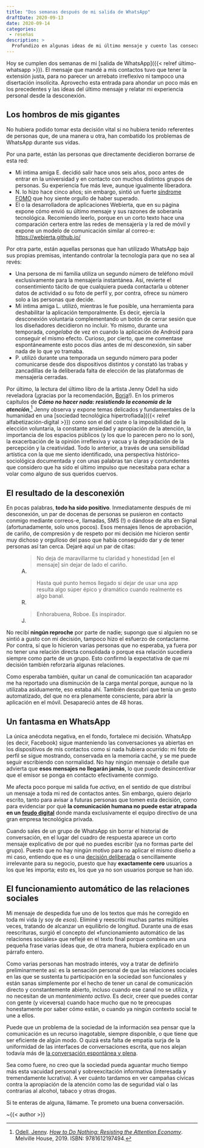 ```yaml
---
title: "Dos semanas después de mi salida de WhatsApp"
draftDate: 2020-09-13
date: 2020-09-14
categories:
 - reseñas
description: >
  Profundizo en algunas ideas de mi último mensaje y cuento las consecuencias observables de mi decisión hasta hoy, día en que se cumplen dos semanas de mi salida de la plataforma de chat de Facebook.
---
```


Hoy se cumplen dos semanas de mi [salida de WhatsApp]({{< relref último-whatsapp >}}). El mensaje que mandé a mis contactos tuvo que tener la extensión justa, para no parecer un arrebato irreflexivo ni tampoco una disertación insolícita. Aprovecho esta entrada para ahondar un poco más en los precedentes y las ideas del último mensaje y relatar mi experiencia personal desde la desconexión.


Los hombros de mis gigantes
---

No hubiera podido tomar esta decisión vital si no hubiera tenido referentes de personas que, de una manera u otra, han combatido los problemas de WhatsApp durante sus vidas.

Por una parte, están las personas que directamente decidieron borrarse de esta red:
- Mi íntima amiga E. decidió salir hace unos seis años, poco antes de entrar en la universidad y en contacto con muchos distintos grupos de personas. Su experiencia fue más leve, aunque igualmente liberadora.
- N. lo hizo hace cinco años; sin embargo, sintió un fuerte [síndrome FOMO](https://es.wikipedia.org/wiki/Síndrome_FOMO) que hoy siente orgullo de haber superado.
- El o la desarrolladora de aplicaciones Webierta, que en su página expone cómo envió su último mensaje y sus razones de soberanía tecnológica. Recomiendo leerlo, porque en un corto texto hace una comparación certera entre las redes de mensajería y la red de móvil y expone un modelo de comunicación similar al correo-e: https://webierta.github.io/


Por otra parte, están aquellas personas que han utilizado WhatsApp bajo sus propias premisas, intentando controlar la tecnología para que no sea al revés:
- Una persona de mi familia utiliza un segundo número de teléfono móvil exclusivamente para la mensajería instantánea. Así, revierte el consentimiento tácito de que cualquiera pueda contactarla u obtener datos de actividad o su foto de perfil y, por contra, ofrece su número solo a las personas que decide.
- Mi íntima amiga L. utilizó, mientras le fue posible, una herramienta para deshabilitar la aplicación temporalmente. Es decir, ejercía la desconexión voluntaria complementando un botón de cerrar sesión que los diseñadores decidieron no incluír. Yo mismo, durante una temporada, _congelaba_ de vez en cuando la aplicación de Android para conseguir el mismo efecto. Curioso, por cierto, que me comentase espontáneamente esto pocos días antes de mi desconexión, sin saber nada de lo que yo tramaba.
- P. utilizó durante una temporada un segundo número para poder comunicarse desde dos dispositivos distintos y constató las trabas y zancadillas de la deliberada falta de elección de las plataformas de mensajería cerradas.


Por último, la lectura del último libro de la artista Jenny Odell ha sido reveladora (¡gracias por la recomendación, [Borja](https://deregil.es/)!). En los primeros capítulos de **_Cómo no hacer nada: resistiendo la economía de la atención_**,[^htdn] Jenny observa y expone temas delicados y fundamentales de la humanidad en una [sociedad tecnológica hipertrofiada]({{< relref alfabetización-digital >}}) como son el del coste o la imposibilidad de la elección voluntaria, la constante ansiedad y apropiación de la atención, la importancia de los espacios públicos (y los que lo parecen pero no lo son), la exacerbación de la opinión irreflexiva y vacua y la degradación de la percepción y la creatividad. Todo lo anterior, a través de una sensibilidad artística con la que me siento identificado, una perspectiva histórico-sociológica documentada y con unas palabras tan claras y contundentes que considero que ha sido el último impulso que necesitaba para echar a volar como alguno de sus queridos cuervos.

[^htdn]: [Odell, Jenny](https://www.jennyodell.com/about-news.html). [_How to Do Nothing: Resisting the Attention Economy_](https://www.mhpbooks.com/books/how-to-do-nothing/). Melville House, 2019. ISBN: 9781612197494.


El resultado de la desconexión
---

En pocas palabras, **todo ha sido positivo**. Inmediatamente después de mi desconexión, un par de docenas de personas se pusieron en contacto conmigo mediante correos-e, llamadas, SMS (!) o dándose de alta en Signal (afortunadamente, solo unos pocos). Esos mensajes llenos de aprobación, de cariño, de compresión y de respeto por mi decisión me hicieron sentir muy dichoso y orgulloso del paso que había conseguido dar y de tener personas así tan cerca. Dejaré aquí un par de citas:

<figure>

> No deja de maravillarme tu claridad y honestidad [en el mensaje] sin dejar de lado el cariño.

<figcaption style="margin-top: -1em">A.</figcaption>
</figure>
<figure>

> Hasta qué punto hemos llegado si dejar de usar una app resulta algo súper épico y dramático cuando realmente es algo banal.

<figcaption style="margin-top: -1em">R.</figcaption>
</figure>
<figure>

> Enhorabuena, Roboe. Es inspirador.

<figcaption style="margin-top: -1em">J.</figcaption>
</figure>


No recibí **ningún reproche** por parte de nadie; supongo que si alguien no se sintió a gusto con mi decisión, tampoco hizo el esfuerzo de contactarme. Por contra, sí que lo hicieron varias personas que no esperaba, ya fuera por no tener una relación directa consolidada o porque esa relación sucediera siempre como parte de un grupo. Esto confirmó la expectativa de que mi decisión también reforzaría algunas relaciones.

Como esperaba también, quitar un canal de comunicación tan acaparador me ha reportado una disminución de la carga mental porque, aunque no la utilizaba asiduamente, eso estaba ahí. También descubrí que tenía un gesto automatizado, del que no era plenamente consciente, para abrir la aplicación en el móvil. Desapareció antes de 48 horas.


Un fantasma en WhatsApp
---

La única anécdota negativa, en el fondo, fortalece mi decisión. WhatsApp (es decir, Facebook) sigue manteniendo las conversaciones ya abiertas en los dispositivos de mis contactos como si nada hubiera ocurrido: mi foto de perfil se sigue mostrando, conservada en la memoria caché, y se me puede seguir escribiendo con normalidad. No hay ningún mensaje o detalle que advierta que **esos mensajes no llegarán jamás**, lo que puede desincentivar que el emisor se ponga en contacto efectivamente conmigo.

Me afecta poco porque mi salida fue _activa_, en el sentido de que distribuí un mensaje a toda mi red de contactos antes. Sin embargo, quiero dejarlo escrito, tanto para avisar a futuras personas que tomen esta decisión, como para evidenciar por qué **la comunicación humana no puede estar atrapada en un [feudo digital](https://es.wikipedia.org/wiki/Jardín_vallado_(informática))** donde manda exclusivamente el equipo directivo de una gran empresa tecnológica privada.

Cuando sales de un grupo de WhatsApp sin borrar el historial de conversación, en el lugar del cuadro de respuesta aparece un corto mensaje explicativo de por qué no puedes escribir (ya no formas parte del grupo). Puesto que no hay ningún motivo para no aplicar el mismo diseño a mi caso, entiendo que es o una [decisión deliberada](https://maldita.es/malditatecnologia/2020/06/25/patrones-oscuros-tecnica-actuar-contra-voluntad-internet/) o sencillamente irrelevante para su negocio, puesto que hay **exactamente cero** usuarios a los que les importa; esto es, los que ya no son usuarios porque se han ido.


El funcionamiento automático de las relaciones sociales
---

Mi mensaje de despedida fue uno de los textos que más he corregido en toda mi vida (y soy de _esos_). Eliminé y reescribí muchas partes múltiples veces, tratando de alcanzar un equilibrio de longitud. Durante una de esas reescrituras, surgió el concepto del «funcionamiento automático de las relaciones sociales» que reflejé en el texto final porque combina en una pequeña frase varias ideas que, de otra manera, hubiera explicado en un párrafo entero.

Como varias personas han mostrado interés, voy a tratar de definirlo preliminarmente así: es la sensación personal de que las relaciones sociales en las que se sustenta tu participación en la sociedad son funcionales y están sanas simplemente por el hecho de tener un canal de comunicación directo y constantemente abierto, incluso cuando ese canal no se utiliza, y no necesitan de un _mantenimiento activo_. Es decir, creer que puedes contar con gente (y viceversa) cuando hace mucho que no te preocupas honestamente por saber cómo están, o cuando ya ningún contexto social te une a ellos.

Puede que un problema de la sociedad de la información sea pensar que la comunicación es un recurso inagotable, siempre disponible, o que tiene que ser eficiente de algún modo. O quizá esta falta de empatía surja de la uniformidad de las interfaces de conversaciones escrita, que nos alejan todavía más de [la conversación espontánea y plena](https://www.eldiario.es/contrapoder/defensa-conversacion_132_1002767.html).

Sea como fuere, no creo que la sociedad pueda aguantar mucho tiempo más esta vacuidad personal y sobreexcitación informativa (interesada y tremendamente lucrativa). A ver cuánto tardamos en ver campañas cívicas contra la apropiación de la atención como las de seguridad vial o las contrarias al alcohol, tabaco y otras drogas.

Si te enteras de alguna, llámame. Te prometo una buena conversación.


~{{< author >}}
